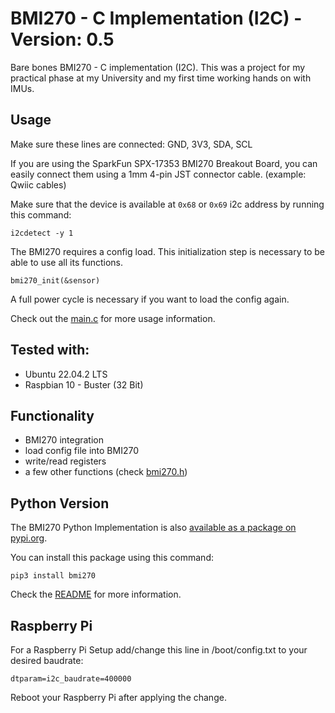# BMI270 - C Implementation (I2C) - Version: 0.5

Bare bones BMI270 - C implementation (I2C). This was a project for my practical phase at my University and my first time working hands on with IMUs.

## Usage
Make sure these lines are connected: GND, 3V3, SDA, SCL

If you are using the SparkFun SPX-17353 BMI270 Breakout Board, you can easily connect them using a 1mm 4-pin JST connector cable. (example: Qwiic cables)

Make sure that the device is available at `0x68` or `0x69` i2c address by running this command:

`i2cdetect -y 1`

The BMI270 requires a config load. This initialization step is necessary to be able to use all its functions.

`bmi270_init(&sensor)`

A full power cycle is necessary if you want to load the config again.

Check out the [main.c](https://github.com/CoRoLab-Berlin/bmi270_c/blob/main/example/main.c) for more usage information.

## Tested with:
- Ubuntu 22.04.2 LTS
- Raspbian 10 - Buster (32 Bit)

## Functionality

- BMI270 integration
- load config file into BMI270
- write/read registers
- a few other functions (check [bmi270.h](https://github.com/CoRoLab-Berlin/bmi270_c/blob/main/driver/bmi270.h))

## Python Version

The BMI270 Python Implementation is also [available as a package on pypi.org](https://pypi.org/project/bmi270).

You can install this package using this command:

`pip3 install bmi270`

Check the [README](https://github.com/CoRoLab-Berlin/bmi270_python) for more information.

## Raspberry Pi

For a Raspberry Pi Setup add/change this line in /boot/config.txt to your desired baudrate:

`dtparam=i2c_baudrate=400000`

Reboot your Raspberry Pi after applying the change.
